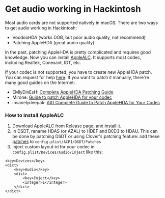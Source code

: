 # Get audio working in Hackintosh

Most audio cards are not supported natively in macOS. There are two ways to get audio working in Hackintosh:

* VoodooHDA (works OOB, but poor audio quality, not recommend)
* Patching AppleHDA (great audio quality)

In the past, patching AppleHDA is pretty complicated and requires good knowledge. Now you can install [AppleALC](https://github.com/acidanthera/AppleALC). It supports most codec, including Realtek, Conexant, IDT, etc.

If your codec is not supported, you have to create new AppleHDA patch. You can request for help [here](https://github.com/insanelydeepak/cloverHDA-for-Mac-OS-Sierra-10.13/issues). If you want to patch it manually, there're many good guides on the Internet:
* EMlyDinEsH: [Complete AppleHDA Patching Guide](http://forum.osxlatitude.com/index.php?/topic/1946-complete-applehda-patching-guide/)
* Mirone: [Guide to patch AppleHDA for your codec](http://www.insanelymac.com/forum/topic/295001-guide-to-patch-applehda-for-your-codec/)
* insanelydeepak: [AIO Complete Guide to Patch AppleHDA for Your Codec](http://osxarena.com/2015/03/best-all-in-one-patch-applehda-guide/)

### How to install AppleALC
1. Download AppleALC from Release page, and install it.
2. In DSDT, rename HDAS (or AZAL) to HDEF and B0D3 to HDAU.
This can be done by patching DSDT or using Clover's patching feature: add these [patches](https://github.com/RehabMan/OS-X-Clover-Laptop-Config/blob/master/hotpatch/config.plist#L156-L179) to `config.plist/ACPI/DSDT/Patches`
3. Inject custom layout-id for your codec in `config.plist/Devices/Audio/Inject` like this:
```
<key>Devices</key>
<dict>
    <key>Audio</key>
    <dict>
        <key>Inject</key>
        <integer>1</integer>
    </dict>
</dict>
```
